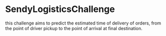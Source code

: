# SendyLogisticsChallenge
this challenge aims to predict the estimated time of delivery of orders, from the point of driver pickup to the point of arrival at final destination.
